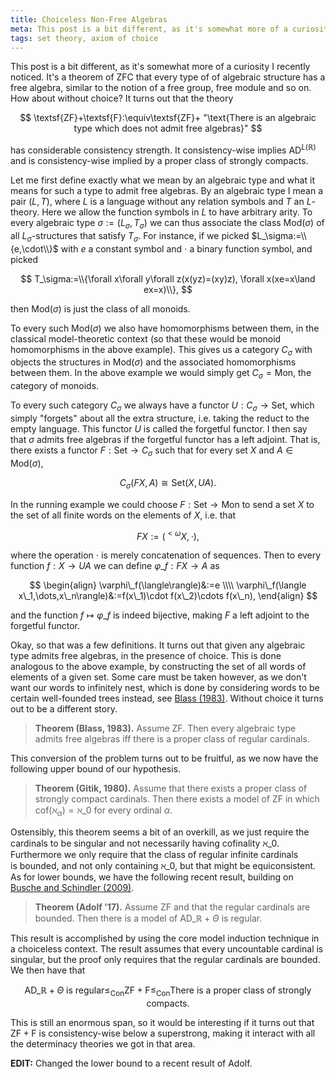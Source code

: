 ```yaml
---
title: Choiceless Non-Free Algebras
meta: This post is a bit different, as it's somewhat more of a curiosity I recently noticed. It's a theorem of $\textsf{ZFC}$ that every type of of algebraic structure has a free¬†algebra, similar to the notion of a free group, free module and so on. How about without choice?
tags: set theory, axiom of choice
---
```


This post is a bit different, as it's somewhat more of a curiosity I recently noticed.
It's a theorem of $\textsf{ZFC}$ that every type of of algebraic structure has a
free algebra, similar to the notion of a free group, free module and so on. How about
without choice? It turns out that the theory

$$
\textsf{ZF}+\textsf{F}:\equiv\textsf{ZF}+ "\text{There is an algebraic type which does
not admit free algebras}"
$$

has considerable consistency strength. It consistency-wise implies
$\textsf{AD}^{L(\mathbb R)}$ and is consistency-wise implied by a proper class of
strongly compacts.

Let me first define exactly what we mean by an algebraic type and what it means for
such a type to admit free algebras. By an algebraic type I mean a pair $(L,T)$, where
$L$ is a language without any relation symbols and $T$ an $L$-theory. Here we allow the
function symbols in $L$ to have arbitrary arity. To every algebraic type
$\sigma:=(L_\sigma,T_\sigma)$ we can thus associate the class $\text{Mod}(\sigma)$ of
all $L_\sigma$-structures that satisfy $T_\sigma$. For instance, if we picked
$L_\sigma:=\\{e,\cdot\\}$ with $e$ a constant symbol and $\cdot$ a binary function
symbol, and picked

$$
T_\sigma:=\\{\forall x\forall y\forall z(x(yz)=(xy)z), \forall x(xe=x\land ex=x)\\},
$$

then $\text{Mod}(\sigma)$ is just the class of all monoids.

To every such $\text{Mod}(\sigma)$ we also have homomorphisms between them, in the
classical model-theoretic context (so that these would be monoid homomorphisms in the
above example). This gives us a category $C_\sigma$ with objects the structures in
$\text{Mod}(\sigma)$ and the associated homomorphisms between them. In the above
example we would simply get $C_\sigma=\textsf{Mon}$, the category of monoids.

To every such category $C_\sigma$ we always have a functor $U:C_\sigma\to\textsf{Set}$,
which simply "forgets" about all the extra structure, i.e. taking the reduct to the
empty language. This functor $U$ is called the forgetful functor. I then say
that $\sigma$ admits free algebras if the forgetful functor has a left adjoint. That
is, there exists a functor $F:\textsf{Set}\to C_\sigma$ such that for every set $X$ and
$A\in\textsf{Mod}(\sigma)$,

$$ C_\sigma(FX,A)\cong\textsf{Set}(X,UA). $$

In the running example we could choose $F:\textsf{Set}\to\textsf{Mon}$ to send a set
$X$ to the set of all finite words on the elements of $X$, i.e. that

$$ FX:=({^{<\omega}}X,\cdot), $$

where the operation $\cdot$ is merely concatenation of sequences. Then to every
function $f:X\to UA$ we can define $\varphi\_f:FX\to A$ as

$$
\begin{align}
  \varphi\_f(\langle\rangle)&:=e \\\\
  \varphi\_f(\langle x\_1,\dots,x\_n\rangle)&:=f(x\_1)\cdot f(x\_2)\cdots f(x\_n),
\end{align}
$$

and the function $f\mapsto\varphi\_f$ is indeed bijective, making $F$ a left adjoint to
the forgetful functor.

Okay, so that was a few definitions. It turns out that given any algebraic type admits
free algebras, in the presence of choice. This is done analogous to the above example,
by constructing the set of all words of elements of a given set. Some care must be
taken however, as we don't want our words to infinitely nest, which is done by
considering words to be certain well-founded trees instead, see [Blass
(1983)](http://matwbn.icm.edu.pl/ksiazki/fm/fm117/fm117116.pdf). Without choice it
turns out to be a different story.

> **Theorem (Blass, 1983).** Assume $\textsf{ZF}$. Then every algebraic type admits
> free algebras iff there is a proper class of regular cardinals.

This conversion of the problem turns out to be fruitful, as we now have the following
upper bound of our hypothesis.

> **Theorem (Gitik, 1980).** Assume that there exists a proper class of strongly
> compact cardinals. Then there exists a model of $\textsf{ZF}$ in which
> $\text{cof}(\aleph_\alpha)=\aleph\_0$ for every ordinal $\alpha$.

Ostensibly, this theorem seems a bit of an overkill, as we just require the cardinals
to be singular and not necessarily having cofinality $\aleph\_0$. Furthermore we only
require that the class of regular infinite cardinals is bounded, and not only
containing $\aleph\_0$, but that might be equiconsistent. As for lower bounds, we have
the following recent result, building on [Busche and Schindler
(2009)](https://doi.org/10.1016/j.apal.2008.12.001).

> **Theorem (Adolf '17).** Assume $\textsf{ZF}$ and that the regular cardinals are
> bounded. Then there is a model of $\textsf{AD}\_{\mathbb R}+\Theta\text{ is regular}$.

This result is accomplished by using the core model induction technique in a choiceless
context. The result assumes that every uncountable cardinal is singular, but the proof
only requires that the regular cardinals are bounded. We then have that

$$
\textsf{AD}\_{\mathbb R}+\Theta\text{ is regular}\leq_{\text{Con}}
\textsf{ZF}+\textsf{F}\leq_{\text{Con}}\text{There is a proper class of strongly
compacts}.
$$

This is still an enormous span, so it would be interesting if it turns out that
$\textsf{ZF}+\textsf{F}$ is consistency-wise below a superstrong, making it interact
with all the determinacy theories we got in that area.

**EDIT:** Changed the lower bound to a recent result of Adolf.
